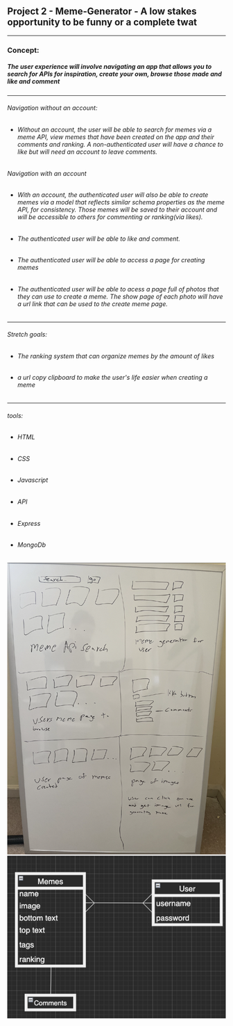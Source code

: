 ## Project 2 - Meme-Generator - A low stakes opportunity to be funny or a complete twat

---

### Concept: 
    
##### The user experience will involve navigating an app that allows you to search for APIs for inspiration, create your own, browse those made and like and comment

---
###### Navigation without an account:
- ###### Without an account, the user will be able to search for memes via a meme API, view memes that have been created on the app and their comments and ranking. A non-authenticated user will have a chance to like but will need an account to leave comments.

###### Navigation with an account
- ###### With an account, the authenticated user will also be able to create memes via a model that reflects similar schema properties as the meme API, for consistency. Those memes will be saved to their account and will be accessible to others for commenting or ranking(via likes). 

- ###### The authenticated user will be able to like and comment. 

- ###### The authenticated user will be able to access a page for creating memes

- ###### The authenticated user will be able to acess a page full of photos that they can use to create a meme. The show page of each photo will have a url link that can be used to the create meme page.

---
###### Stretch goals:
- ###### The ranking system that can organize memes by the amount of likes
- ###### a url copy clipboard to make the user's life easier when creating a meme
---

###### tools:

- ###### HTML
- ###### CSS
- ###### Javascript
- ###### API
- ###### Express
- ###### MongoDb

![project 2 wireframe](project2wireframe.png)
![alt text](erd.png)
